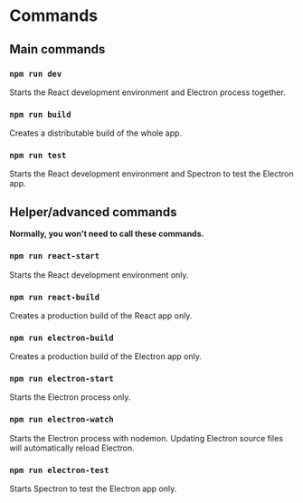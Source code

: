 # Commands

## Main commands

### `npm run dev`
Starts the React development environment and Electron process together.

### `npm run build`
Creates a distributable build of the whole app.

### `npm run test`
Starts the React development environment and Spectron to test the Electron app.

## Helper/advanced commands
**Normally, you won't need to call these commands.**

### `npm run react-start`
Starts the React development environment only.

### `npm run react-build`
Creates a production build of the React app only.

### `npm run electron-build`
Creates a production build of the Electron app only.

### `npm run electron-start`
Starts the Electron process only.

### `npm run electron-watch`
Starts the Electron process with nodemon. Updating Electron source files will automatically reload Electron.

### `npm run electron-test`
Starts Spectron to test the Electron app only.